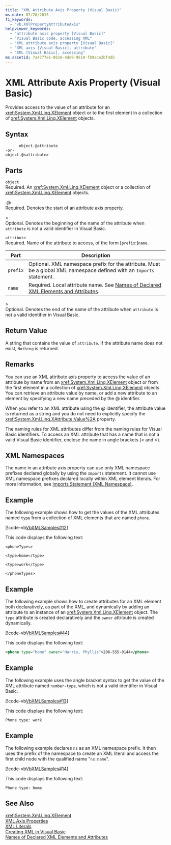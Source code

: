 ```yaml
---
title: "XML Attribute Axis Property (Visual Basic)"
ms.date: 07/20/2015
f1_keywords: 
  - "vb.XmlPropertyAttributeAxis"
helpviewer_keywords: 
  - "attribute axis property [Visual Basic]"
  - "Visual Basic code, accessing XML"
  - "XML attribute axis property [Visual Basic]"
  - "XML axis [Visual Basic], attribute"
  - "XML [Visual Basic], accessing"
ms.assetid: 7a4777e1-0618-4de9-9510-fb9ace2bf4db
---
```

# XML Attribute Axis Property (Visual Basic)
Provides access to the value of an attribute for an <xref:System.Xml.Linq.XElement> object or to the first element in a collection of <xref:System.Xml.Linq.XElement> objects.  

## Syntax  

```  
      object.@attribute  
-or-  
object.@<attribute>  
```  

## Parts  
 `object`  
 Required. An <xref:System.Xml.Linq.XElement> object or a collection of <xref:System.Xml.Linq.XElement> objects.  

 .@  
 Required. Denotes the start of an attribute axis property.  

 <  
 Optional. Denotes the beginning of the name of the attribute when `attribute` is not a valid identifier in Visual Basic.  

 `attribute`  
 Required. Name of the attribute to access, of the form [`prefix`:]`name`.  


|Part|Description|  
|----------|-----------------|  
|`prefix`|Optional. XML namespace prefix for the attribute. Must be a global XML namespace defined with an `Imports` statement.|  
|`name`|Required. Local attribute name. See [Names of Declared XML Elements and Attributes](../../../visual-basic/programming-guide/language-features/xml/names-of-declared-xml-elements-and-attributes.md).|  

 \>  
 Optional. Denotes the end of the name of the attribute when `attribute` is not a valid identifier in Visual Basic.  

## Return Value  
 A string that contains the value of `attribute`. If the attribute name does not exist, `Nothing` is returned.  

## Remarks  
 You can use an XML attribute axis property to access the value of an attribute by name from an <xref:System.Xml.Linq.XElement> object or from the first element in a collection of <xref:System.Xml.Linq.XElement> objects. You can retrieve an attribute value by name, or add a new attribute to an element by specifying a new name preceded by the @ identifier.  

 When you refer to an XML attribute using the @ identifier, the attribute value is returned as a string and you do not need to explicitly specify the <xref:System.Xml.Linq.XAttribute.Value%2A> property.  

 The naming rules for XML attributes differ from the naming rules for Visual Basic identifiers. To access an XML attribute that has a name that is not a valid Visual Basic identifier, enclose the name in angle brackets (\< and >).  

## XML Namespaces  
 The name in an attribute axis property can use only XML namespace prefixes declared globally by using the `Imports` statement. It cannot use XML namespace prefixes declared locally within XML element literals. For more information, see [Imports Statement (XML Namespace)](../../../visual-basic/language-reference/statements/imports-statement-xml-namespace.md).  

## Example  
 The following example shows how to get the values of the XML attributes named `type` from a collection of XML elements that are named `phone`.  

 [!code-vb[VbXMLSamples#12](../../../visual-basic/language-reference/operators/codesnippet/VisualBasic/xml-attribute-axis-property_1.vb)]  

 This code displays the following text:  

 `<phoneTypes>`  

 `<type>home</type>`  

 `<type>work</type>`  

 `</phoneTypes>`  

## Example  
 The following example shows how to create attributes for an XML element both declaratively, as part of the XML, and dynamically by adding an attribute to an instance of an <xref:System.Xml.Linq.XElement> object. The `type` attribute is created declaratively and the `owner` attribute is created dynamically.  

 [!code-vb[VbXMLSamples#44](../../../visual-basic/language-reference/operators/codesnippet/VisualBasic/xml-attribute-axis-property_2.vb)]  

 This code displays the following text:  

```xml  
<phone type="home" owner="Harris, Phyllis">206-555-0144</phone>  
```  

## Example  
 The following example uses the angle bracket syntax to get the value of the XML attribute named `number-type`, which is not a valid identifier in Visual Basic.  

 [!code-vb[VbXMLSamples#13](../../../visual-basic/language-reference/operators/codesnippet/VisualBasic/xml-attribute-axis-property_3.vb)]  

 This code displays the following text:  

 `Phone type: work`  

## Example  
 The following example declares `ns` as an XML namespace prefix. It then uses the prefix of the namespace to create an XML literal and access the first child node with the qualified name "`ns:name`".  

 [!code-vb[VbXMLSamples#14](../../../visual-basic/language-reference/operators/codesnippet/VisualBasic/xml-attribute-axis-property_4.vb)]  

 This code displays the following text:  

 `Phone type: home`  

## See Also  
 <xref:System.Xml.Linq.XElement>  
 [XML Axis Properties](../../../visual-basic/language-reference/xml-axis/xml-axis-properties.md)  
 [XML Literals](../../../visual-basic/language-reference/xml-literals/index.md)  
 [Creating XML in Visual Basic](../../../visual-basic/programming-guide/language-features/xml/creating-xml.md)  
 [Names of Declared XML Elements and Attributes](../../../visual-basic/programming-guide/language-features/xml/names-of-declared-xml-elements-and-attributes.md)
